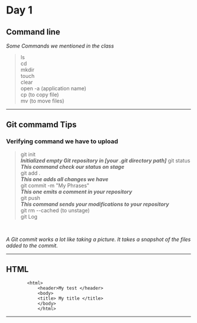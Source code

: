 # Day 1

## Command line
*Some Commands we mentioned in the class*

> ls </br>
> cd </br>
> mkdir </br>
> touch </br>
> clear </br>
> open -a (application name) </br>
> cp (to copy file) </br>
> mv (to move files) </br>
------
## Git commamd Tips

### Verifying command we have to upload
> git init </br>
> ***Initialized empty Git repository in [your .git directory path]***
> git status </br>
> ***This command check our status on stage*** </br>
> git add . <br>
> ***This one adds all changes we have*** <br>
> git commit -m "My Phrases" <br>
> ***This one emits a comment in your repository***<br>
>git push <br>
>***This command sends your modifications to your repository*** </br>
>git rm --cached <file> (to unstage) </br>
>git Log

</br> 

*A Git commit works a lot like taking a picture. It takes a snapshot of the files added to the commit.*

------
## HTML 

            <html>
                <header>My test </header>
                <body>
                <title> My title </title>
                </body>
                </html>


------